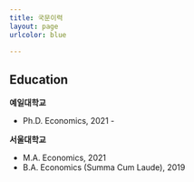 ```yaml
---
title: 국문이력
layout: page
urlcolor: blue

---
```


## Education

**예일대학교**
- Ph.D. Economics, 2021 -  

**서울대학교**
- M.A. Economics, 2021
- B.A. Economics (Summa Cum Laude), 2019
